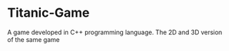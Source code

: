 # Titanic-Game
A game developed in C++ programming language. The 2D and 3D version of the same game
